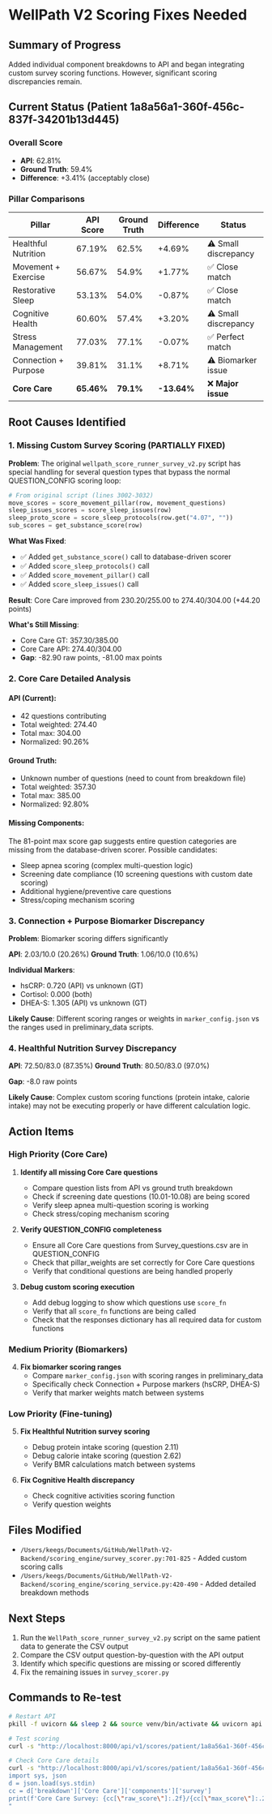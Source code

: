 # WellPath V2 Scoring Fixes Needed

## Summary of Progress

Added individual component breakdowns to API and began integrating custom survey scoring functions. However, significant scoring discrepancies remain.

## Current Status (Patient 1a8a56a1-360f-456c-837f-34201b13d445)

### Overall Score
- **API**: 62.81%
- **Ground Truth**: 59.4%
- **Difference**: +3.41% (acceptably close)

### Pillar Comparisons

| Pillar | API Score | Ground Truth | Difference | Status |
|--------|-----------|--------------|------------|--------|
| Healthful Nutrition | 67.19% | 62.5% | +4.69% | ⚠️ Small discrepancy |
| Movement + Exercise | 56.67% | 54.9% | +1.77% | ✅ Close match |
| Restorative Sleep | 53.13% | 54.0% | -0.87% | ✅ Close match |
| Cognitive Health | 60.60% | 57.4% | +3.20% | ⚠️ Small discrepancy |
| Stress Management | 77.03% | 77.1% | -0.07% | ✅ Perfect match |
| Connection + Purpose | 39.81% | 31.1% | +8.71% | ⚠️ Biomarker issue |
| **Core Care** | **65.46%** | **79.1%** | **-13.64%** | ❌ **Major issue** |

## Root Causes Identified

### 1. Missing Custom Survey Scoring (PARTIALLY FIXED)

**Problem**: The original `wellpath_score_runner_survey_v2.py` script has special handling for several question types that bypass the normal QUESTION_CONFIG scoring loop:

```python
# From original script (lines 3002-3032)
move_scores = score_movement_pillar(row, movement_questions)
sleep_issues_scores = score_sleep_issues(row)
sleep_proto_score = score_sleep_protocols(row.get("4.07", ""))
sub_scores = get_substance_score(row)
```

**What Was Fixed**:
- ✅ Added `get_substance_score()` call to database-driven scorer
- ✅ Added `score_sleep_protocols()` call
- ✅ Added `score_movement_pillar()` call
- ✅ Added `score_sleep_issues()` call

**Result**: Core Care improved from 230.20/255.00 to 274.40/304.00 (+44.20 points)

**What's Still Missing**:
- Core Care GT: 357.30/385.00
- Core Care API: 274.40/304.00
- **Gap**: -82.90 raw points, -81.00 max points

### 2. Core Care Detailed Analysis

#### API (Current):
- 42 questions contributing
- Total weighted: 274.40
- Total max: 304.00
- Normalized: 90.26%

#### Ground Truth:
- Unknown number of questions (need to count from breakdown file)
- Total weighted: 357.30
- Total max: 385.00
- Normalized: 92.80%

#### Missing Components:
The 81-point max score gap suggests entire question categories are missing from the database-driven scorer. Possible candidates:
- Sleep apnea scoring (complex multi-question logic)
- Screening date compliance (10 screening questions with custom date scoring)
- Additional hygiene/preventive care questions
- Stress/coping mechanism scoring

### 3. Connection + Purpose Biomarker Discrepancy

**Problem**: Biomarker scoring differs significantly

**API**: 2.03/10.0 (20.26%)
**Ground Truth**: 1.06/10.0 (10.6%)

**Individual Markers**:
- hsCRP: 0.720 (API) vs unknown (GT)
- Cortisol: 0.000 (both)
- DHEA-S: 1.305 (API) vs unknown (GT)

**Likely Cause**: Different scoring ranges or weights in `marker_config.json` vs the ranges used in preliminary_data scripts.

### 4. Healthful Nutrition Survey Discrepancy

**API**: 72.50/83.0 (87.35%)
**Ground Truth**: 80.50/83.0 (97.0%)

**Gap**: -8.0 raw points

**Likely Cause**: Complex custom scoring functions (protein intake, calorie intake) may not be executing properly or have different calculation logic.

## Action Items

### High Priority (Core Care)

1. **Identify all missing Core Care questions**
   - Compare question lists from API vs ground truth breakdown
   - Check if screening date questions (10.01-10.08) are being scored
   - Verify sleep apnea multi-question scoring is working
   - Check stress/coping mechanism scoring

2. **Verify QUESTION_CONFIG completeness**
   - Ensure all Core Care questions from Survey_questions.csv are in QUESTION_CONFIG
   - Check that pillar_weights are set correctly for Core Care questions
   - Verify that conditional questions are being handled properly

3. **Debug custom scoring execution**
   - Add debug logging to show which questions use `score_fn`
   - Verify that all `score_fn` functions are being called
   - Check that the responses dictionary has all required data for custom functions

### Medium Priority (Biomarkers)

4. **Fix biomarker scoring ranges**
   - Compare `marker_config.json` with scoring ranges in preliminary_data
   - Specifically check Connection + Purpose markers (hsCRP, DHEA-S)
   - Verify that marker weights match between systems

### Low Priority (Fine-tuning)

5. **Fix Healthful Nutrition survey scoring**
   - Debug protein intake scoring (question 2.11)
   - Debug calorie intake scoring (question 2.62)
   - Verify BMR calculations match between systems

6. **Fix Cognitive Health discrepancy**
   - Check cognitive activities scoring function
   - Verify question weights

## Files Modified

- `/Users/keegs/Documents/GitHub/WellPath-V2-Backend/scoring_engine/survey_scorer.py:701-825` - Added custom scoring calls
- `/Users/keegs/Documents/GitHub/WellPath-V2-Backend/scoring_engine/scoring_service.py:420-490` - Added detailed breakdown methods

## Next Steps

1. Run the `WellPath_score_runner_survey_v2.py` script on the same patient data to generate the CSV output
2. Compare the CSV output question-by-question with the API output
3. Identify which specific questions are missing or scored differently
4. Fix the remaining issues in `survey_scorer.py`

## Commands to Re-test

```bash
# Restart API
pkill -f uvicorn && sleep 2 && source venv/bin/activate && uvicorn api.main:app --host 0.0.0.0 --port 8000 --reload 2>&1 &

# Test scoring
curl -s "http://localhost:8000/api/v1/scores/patient/1a8a56a1-360f-456c-837f-34201b13d445" | python3 -c "import sys, json; d=json.load(sys.stdin); print(f'Overall: {d[\"overall_score\"]:.2f}%'); print(f'Core Care: {d[\"breakdown\"][\"Core Care\"][\"total_score\"]:.2f}%')"

# Check Core Care details
curl -s "http://localhost:8000/api/v1/scores/patient/1a8a56a1-360f-456c-837f-34201b13d445?include_breakdown=true" | python3 -c "
import sys, json
d = json.load(sys.stdin)
cc = d['breakdown']['Core Care']['components']['survey']
print(f'Core Care Survey: {cc[\"raw_score\"]:.2f}/{cc[\"max_score\"]:.2f} = {cc[\"normalized\"]:.2f}%')
"
```
